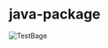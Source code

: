 # java-package

![TestBage](https://github.com/fjellaperc/testGithubActions/tree/main/.github/workflows/hello.yml/badge.svg?event=push)

